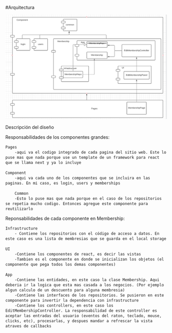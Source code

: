 #Arquitectura

![This is an image](architecture.PNG)

Descripción del diseño

Responsabilidades de los componentes grandes:

	Pages  
		-aqui va el codigo integrado de cada pagina del sitio web. Este lo puse mas que nada porque use un template de un framework para react que se llama next y ya lo incluye

	Component 
		-aqui va cada uno de los componentes que se incluira en las paginas. En mi caso, es login, users y memberships

		Common
		-Esto lo puse mas que nada porque en el caso de los repositorios se repetia mucho codigo. Entonces agregue este componente para reutilizarlo

Reponsabilidades de cada componente en Membership:	
	
	Infrastructure
		- Contiene los repositorios con el código de acceso a datos. En este caso es una lista de membresias que se guarda en el local storage

	UI
		-Contiene los componentes de react, es decir las vistas
		-Tambien es el componente en donde se inicializan los objetos (el componente que pega todos los demas componentes)

	App
		-Contiene las entidades, en este caso la clase Membership. Aqui deberia ir la logica que esta mas casada a los negocios. (Por ejemplo algun calculo de un descuento para alguna membresia)
		-Contiene las interfaces de los repositorios. Se pusieron en este componente para invertir la dependencia con infrastructure
		-Contiene los controllers, en este caso los EditMembershipController. La responsabilidad de este controller es aceptar las entradas del usuario (eventos del raton, teclado, mouse, clicks, etc), procesarlas, y despues mandar a refrescar la vista atraves de callbacks
